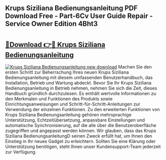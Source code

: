 ## Krups Siziliana Bedienungsanleitung PDF Download Free - Part-6Cv User Guide Repair - Service Owner Edition 4Bht3

# <h2><a href="http://df35tux.blite.top/?on=Krups+Siziliana+Bedienungsanleitung">🔗Download 👉🔴 Krups Siziliana Bedienungsanleitung</a></h2>

[![Krups Siziliana Bedienungsanleitung new download](https://i.imgur.com/lujVjoI.png)](http://df35tux.blite.top/?on=Krups+Siziliana+Bedienungsanleitung)
Machen Sie den ersten Schritt zur Beherrschung Ihres neuen Krups Siziliana Bedienungsanleitung mit diesem umfassenden Benutzerhandbuch, das Installation, Betrieb und Wartung abdeckt. Bevor Sie Ihr Krups Siziliana Bedienungsanleitung in Betrieb nehmen, nehmen Sie sich die Zeit, dieses Handbuch gründlich durchzulesen. Es enthält wertvolle Informationen zu den Merkmalen und Funktionen des Produkts sowie Einrichtungsanweisungen und Schritt-für-Schritt-Anleitungen zur Verwendung der einzelnen Funktionen. Zu den erweiterten Funktionen von Krups Siziliana Bedienungsanleitung gehören mehrsprachige Unterstützung, Echtzeitübersetzung, anpassbare Einstellungen und automatische Synchronisierung, auf die alle über die Benutzeroberfläche zugegriffen und angepasst werden können. Wir glauben, dass das Krups Siziliana BedienungsanleitungD seinen Zweck erfüllt hat, um Ihnen den Einstieg in Ihr neues Gadget zu erleichtern. Sollten Sie eine Klärung oder Unterstützung benötigen, steht Ihnen unser Kundensupport-Team jederzeit zur Verfügung.
